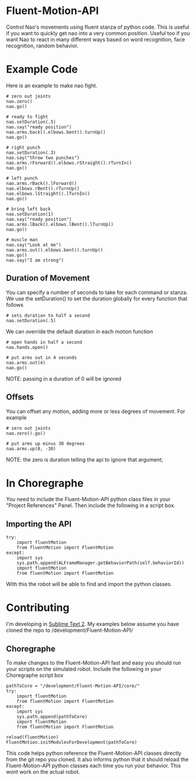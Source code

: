 Fluent-Motion-API
=================

Control Nao's movements using fluent stanza of python code. This is useful if you want to quickly get nao into a very common position.  Useful too if you want Nao to react in many different ways based on word recognition, face recognition, random behavior.

Example Code
======================
Here is an example to make nao fight.

    # zero out joints
    nao.zero()
    nao.go()

    # ready to fight
    nao.setDuration(.5)
    nao.say("ready position")
    nao.arms.back().elbows.bent().turnUp()
    nao.go()

    # right punch
    nao.setDuration(.3)
    nao.say("throw two punches")
    nao.arms.rForward().elbows.rStraight().rTurnIn()
    nao.go()
 
    # left punch
    nao.arms.rBack().lForward()
    nao.elbows.rBent().rTurnUp()
    nao.elbows.lStraight().lTurnIn()
    nao.go()
 
    # bring left back
    nao.setDuration(1)
    nao.say("ready position")
    nao.arms.lBack().elbows.lBent().lTurnUp()
    nao.go()

    # muscle man
    nao.say("Look at me")
    nao.arms.out().elbows.bent().turnUp()
    nao.go()
    nao.say("I am strong")

Duration of Movement
--------------------
You can specify a number of seconds to take for each command or stanza. We use the setDuration() to set the duration globally for every function that follows

    # sets duration to half a second 
    nao.setDuration(.5)

We can override the default duration in each motion function

    # open hands in half a second
    nao.hands.open()

    # put arms out in 4 seconds
    nao.arms.out(4)
    nao.go()

NOTE: passing in a duration of 0 will be ignored

Offsets
--------------------
You can offset any motion, adding more or less degrees of movement.  For example

    # zero out joints
    nao.zero().go()

    # put arms up minus 30 degrees
    nao.arms.up(0, -30)

NOTE: the zero is duration telling the api to ignore that argument;


In Choregraphe
=================
You need to include the Fluent-Motion-API python class files in your "Project References" Panel.  Then include the following in a script box.

Importing the API
-----------------
    try:
        import fluentMotion
        from fluentMotion import FluentMotion
    except:
        import sys
        sys.path.append(ALFrameManager.getBehaviorPath(self.behaviorId))
        import fluentMotion
        from fluentMotion import FluentMotion

With this the robot will be able to find and import the python classes. 


Contributing
============
I'm developing in [Sublime Text 2](http://www.sublimetext.com/2 "Sublime Text 2"). My examples below assume you have cloned the repo to /development/Fluent-Motion-API/

Choregraphe
-----------
To make changes to the Fluent-Motion-API fast and easy you should run your scripts on the simulated robot.  Include the following in your Choregraphe script box

    pathToCore = "/development/Fluent-Motion-API/core/"
    try:
    	import fluentMotion
    	from fluentMotion import FluentMotion
    except:
    	import sys
    	sys.path.append(pathToCore)
    	import fluentMotion
    	from fluentMotion import FluentMotion
            
    reload(fluentMotion)
    FluentMotion.initModulesForDevelopment(pathToCore)

This code helps python reference the Fluent-Motion-API classes directly from the git repo you cloned. It also informs python that it should reload the Fluent-Motion-API python classes each time you run your behavior. This wont work on the actual robot.

